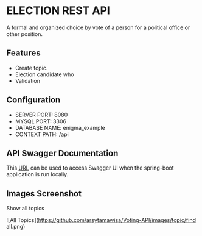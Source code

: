 # ELECTION REST API

A formal and organized choice by vote of a person for a political office or other position.

## Features

- Create topic.
- Election candidate who 
- Validation

## Configuration

- SERVER PORT: 8080
- MYSQL PORT: 3306
- DATABASE NAME: enigma_example
- CONTEXT PATH: /api

## API Swagger Documentation

This [URL](localhost:8080/api-doc) can be used to access Swagger UI when the spring-boot application is run locally.

## Images Screenshot

Show all topics

![All Topics](https://github.com/arsytamawisa/Voting-API/images/topic/find all.png)